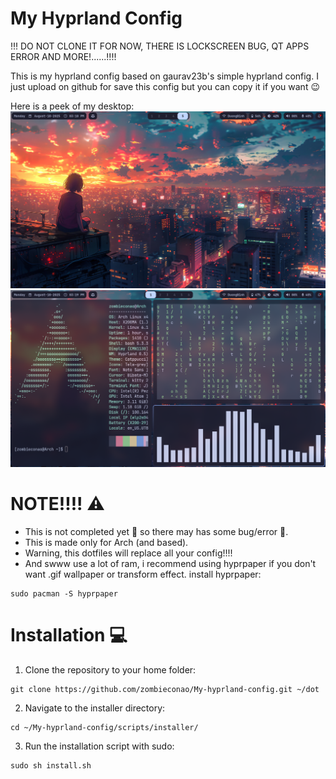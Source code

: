 # My Hyprland Config

!!! DO NOT CLONE IT FOR NOW, THERE IS LOCKSCREEN BUG, QT APPS ERROR AND MORE!......!!!!

This is my hyprland config based on gaurav23b's simple hyprland config.
I just upload on github for save this config but you can copy it if you want 😉

Here is a peek of my desktop:
![Preview](Github-repo/screen-shot%231.png)
![Preview](Github-repo/screen-shot%232.png)

# NOTE!!!! ⚠️
- This is not completed yet 🚧 so there may has some bug/error 🐞. 
- This is made only for Arch (and based).
- Warning, this dotfiles will replace all your config!!!!
- And swww use a lot of ram, i recommend using hyprpaper if you don't want .gif wallpaper or transform effect. install hyprpaper:
```
sudo pacman -S hyprpaper
```
# Installation 💻
1. Clone the repository to your home folder:
```
git clone https://github.com/zombieconao/My-hyprland-config.git ~/dot
```
2. Navigate to the installer directory:
```
cd ~/My-hyprland-config/scripts/installer/
```
3. Run the installation script with sudo:
```
sudo sh install.sh
```
